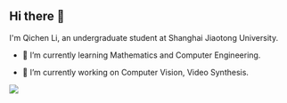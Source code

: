 ## Hi there 👋

I'm Qichen Li, an undergraduate student at Shanghai Jiaotong University.

- 🌱 I’m currently learning Mathematics and Computer Engineering.

- 🔭 I’m currently working on Computer Vision, Video Synthesis.

![](https://steam-current-game.vercel.app/api/?steamids=76561198882777514)
<!--
**Fr9nkenstein/Fr9nkenstein** is a ✨ _special_ ✨ repository because its `README.md` (this file) appears on your GitHub profile.

Here are some ideas to get you started:

- 🔭 I’m currently working on ...
- 🌱 I’m currently learning ...
- 👯 I’m looking to collaborate on ...
- 🤔 I’m looking for help with ...
- 💬 Ask me about ...
- 📫 How to reach me: ...
- 😄 Pronouns: ...
- ⚡ Fun fact: ...
-->
